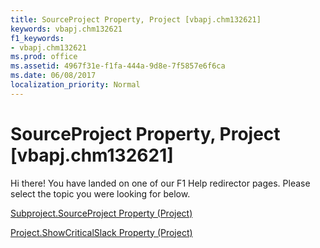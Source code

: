 ```yaml
---
title: SourceProject Property, Project [vbapj.chm132621]
keywords: vbapj.chm132621
f1_keywords:
- vbapj.chm132621
ms.prod: office
ms.assetid: 4967f31e-f1fa-444a-9d8e-7f5857e6f6ca
ms.date: 06/08/2017
localization_priority: Normal
---
```



# SourceProject Property, Project [vbapj.chm132621]

Hi there! You have landed on one of our F1 Help redirector pages. Please select the topic you were looking for below.

[Subproject.SourceProject Property (Project)](http://msdn.microsoft.com/library/4135a5c9-eacb-12d3-b631-1d30d689f666%28Office.15%29.aspx)

[Project.ShowCriticalSlack Property (Project)](http://msdn.microsoft.com/library/fac1cf14-8f6f-34ca-7bab-71d444e78346%28Office.15%29.aspx)


